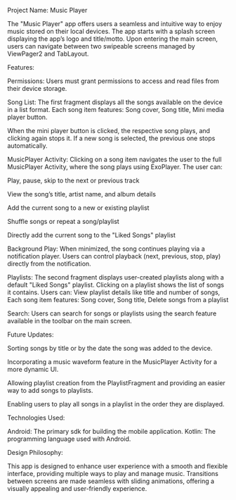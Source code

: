 Project Name: Music Player

The "Music Player" app offers users a seamless and intuitive way to enjoy music stored on their local devices. The app starts with a splash screen displaying the app’s logo and title/motto. Upon entering the main screen, users can navigate between two swipeable screens managed by ViewPager2 and TabLayout.

Features:

Permissions: Users must grant permissions to access and read files from their device storage.

Song List: The first fragment displays all the songs available on the device in a list format. Each song item features:
Song cover,
Song title,
Mini media player button.

When the mini player button is clicked, the respective song plays, and clicking again stops it. If a new song is selected, the previous one stops automatically.

MusicPlayer Activity: Clicking on a song item navigates the user to the full MusicPlayer Activity, where the song plays using ExoPlayer. The user can:

Play, pause, skip to the next or previous track

View the song’s title, artist name, and album details

Add the current song to a new or existing playlist

Shuffle songs or repeat a song/playlist

Directly add the current song to the "Liked Songs" playlist

Background Play: When minimized, the song continues playing via a notification player. Users can control playback (next, previous, stop, play) directly from the notification.

Playlists: The second fragment displays user-created playlists along with a default "Liked Songs" playlist. Clicking on a playlist shows the list of songs it contains. 
Users can: View playlist details like title and number of songs, Each song item features:
Song cover,
Song title,
Delete songs from a playlist

Search: Users can search for songs or playlists using the search feature available in the toolbar on the main screen.

Future Updates:

Sorting songs by title or by the date the song was added to the device.

Incorporating a music waveform feature in the MusicPlayer Activity for a more dynamic UI.

Allowing playlist creation from the PlaylistFragment and providing an easier way to add songs to playlists.

Enabling users to play all songs in a playlist in the order they are displayed.

Technologies Used:

Android: The primary sdk for building the mobile application.
Kotlin: The programming language used with Android.

Design Philosophy:

This app is designed to enhance user experience with a smooth and flexible interface, providing multiple ways to play and manage music. Transitions between screens are made seamless with sliding animations, offering a visually appealing and user-friendly experience.
